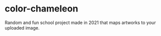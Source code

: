 # color-chameleon
Random and fun school project made in 2021 that maps artworks to your uploaded image.

